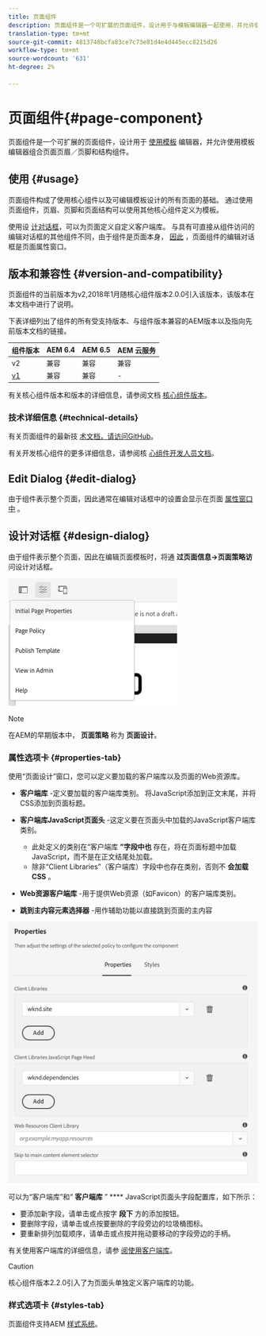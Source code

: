 ```yaml
---
title: 页面组件
description: 页面组件是一个可扩展的页面组件，设计用于与模板编辑器一起使用，并允许使用模板编辑器组合页面页眉／页脚和结构组件。
translation-type: tm+mt
source-git-commit: 4813748bcfa83ce7c73e81d4e4d445ecc8215d26
workflow-type: tm+mt
source-wordcount: '631'
ht-degree: 2%

---
```



# 页面组件{#page-component}

页面组件是一个可扩展的页面组件，设计用于 [使用模板](https://docs.adobe.com/content/help/en/experience-manager-cloud-service/sites/authoring/features/templates.html) 编辑器，并允许使用模板编辑器组合页面页眉／页脚和结构组件。

## 使用 {#usage}

页面组件构成了使用核心组件以及可编辑模板设计的所有页面的基础。 通过使用页面组件，页眉、页脚和页面结构可以使用其他核心组件定义为模板。

使用设 [计对话框](#design-dialog)，可以为页面定义自定义客户端库。 与具有可直接从组件访问的编辑对话框的其他组件不同，由于组件是页面本身， [因此](#edit-dialog) ，页面组件的编辑对话框是页面属性窗口。

## 版本和兼容性 {#version-and-compatibility}

页面组件的当前版本为v2,2018年1月随核心组件版本2.0.0引入该版本，该版本在本文档中进行了说明。

下表详细列出了组件的所有受支持版本、与组件版本兼容的AEM版本以及指向先前版本文档的链接。

| 组件版本 | AEM 6.4 | AEM 6.5 | AEM 云服务 |
|---|---|---|---|
| v2 | 兼容 | 兼容 | 兼容 |
| [v1](v1/page-v1.md) | 兼容 | 兼容 | - |

有关核心组件版本和版本的详细信息，请参阅文档 [核心组件版本](/help/versions.md)。

### 技术详细信息 {#technical-details}

有关页面组件的最新技 [术文档，请访问GitHub](https://adobe.com/go/aem_cmp_tech_page_v2)。

有关开发核心组件的更多详细信息，请参阅核 [心组件开发人员文档](/help/developing/overview.md)。

## Edit Dialog {#edit-dialog}

由于组件表示整个页面，因此通常在编辑对话框中的设置会显示在页面 [属性窗口中](https://docs.adobe.com/content/help/en/experience-manager-cloud-service/sites/authoring/fundamentals/page-properties.html) 。

## 设计对话框 {#design-dialog}

由于组件表示整个页面，因此在编辑页面模板时，将通 **过页面信息->页面策略访** 问设计对话框。

![页面策略](/help/assets/page-policy.png)

>[!NOTE]
>
>在AEM的早期版本中， **页面策略** 称为 **页面设计**。

### 属性选项卡 {#properties-tab}

使用“页面设计”窗口，您可以定义要加载的客户端库以及页面的Web资源库。

* **客户端库** -定义要加载的客户端库类别。 将JavaScript添加到正文末尾，并将CSS添加到页面标题。
* **客户端库JavaScript页面头** -这定义要在页面头中加载的JavaScript客户端库类别。
   * 此处定义的类别在“客户端库 **”字段中也** 存在，将在页面标题中加载JavaScript，而不是在正文结尾处加载。
   * 除非“Client Libraries”（客户端库）字段中也存在类别，否则不 **会加载CSS** 。

* **Web资源客户端库** -用于提供Web资源（如Favicon）的客户端库类别。

* **跳到主内容元素选择器** -用作辅助功能以直接跳到页面的主内容

![页面组件设计对话框](/help/assets/page-design.png)

可以为“客户端库”和“ **客户端库** ” **** JavaScript页面头字段配置库，如下所示：

* 要添加新字段，请单击或点按字 **段下** 方的添加按钮。
* 要删除字段，请单击或点按要删除的字段旁边的垃圾桶图标。
* 要重新排列加载顺序，请单击或点按并拖动要移动的字段旁边的手柄。

有关使用客户端库的详细信息，请参 [阅使用客户端库](https://helpx.adobe.com/experience-manager/6-5/sites/developing/using/clientlibs.html)。

>[!CAUTION]
>
>核心组件版本2.2.0引入了为页面头单独定义客户端库的功能。

### 样式选项卡 {#styles-tab}

页面组件支持AEM [样式系统](/help/get-started/authoring.md#component-styling)。
